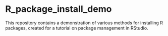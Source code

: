# R_package_install_demo
This repository contains a demonstration of various methods for installing R packages, created for a tutorial on package management in RStudio.
